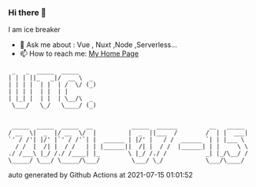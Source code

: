 ### Hi there 👋

I am ice breaker

- 💬 Ask me about : Vue , Nuxt ,Node ,Serverless...
- 📫 How to reach me: [My Home Page](https://icebreaker.top/)

```
 _   _  _____  _____     
| | | ||_   _|/  __ \  _ 
| | | |  | |  | /  \/ (_)
| | | |  | |  | |        
| |_| |  | |  | \__/\  _ 
 \___/   \_/   \____/ (_)
                         
                         
 _____  _____  _____  __           _____  ______         __   _____ 
/ __  \|  _  |/ __  \/  |         |  _  ||___  /        /  | |  ___|
`' / /'| |/' |`' / /'`| |  ______ | |/' |   / /  ______ `| | |___ \ 
  / /  |  /| |  / /   | | |______||  /| |  / /  |______| | |     \ \
./ /___\ |_/ /./ /____| |_        \ |_/ /./ /           _| |_/\__/ /
\_____/ \___/ \_____/\___/         \___/ \_/            \___/\____/
```

auto generated by Github Actions at 2021-07-15 01:01:52
